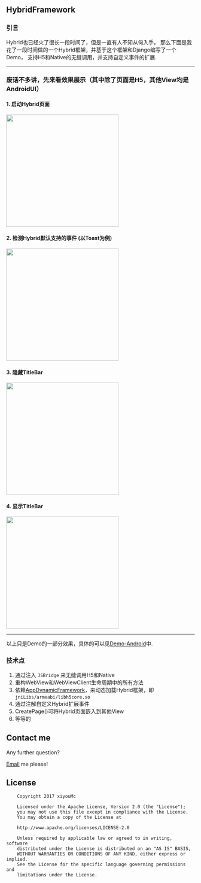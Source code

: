 ## HybridFramework

### 引言

Hybrid也已经火了很长一段时间了，但是一直有人不知从何入手。
那么下面是我花了一段时间做的一个Hybrid框架，并基于这个框架和Django编写了一个Demo，
支持H5和Native的无缝调用，并支持自定义事件的扩展.

----

### 废话不多讲，先来看效果展示（其中除了页面是H5，其他View均是AndroidUI）


#### 1. 启动Hybrid页面

<img src=https://github.com/xiyouMc/HybridFramework/blob/master/img/start_hybrid.gif width=300px>
<br>

#### 2. 检测Hybrid默认支持的事件 (以Toast为例)

<img src=https://github.com/xiyouMc/HybridFramework/blob/master/img/checkjsapi.gif width=300px>
<br>

#### 3.  隐藏TitleBar 

<img src=https://github.com/xiyouMc/HybridFramework/blob/master/img/hide_title.gif width=300px>
<br>

#### 4.  显示TitleBar 

<img src=https://github.com/xiyouMc/HybridFramework/blob/master/img/show_title.gif width=300px>
<br>

-----

以上只是Demo的一部分效果，具体的可以见[Demo-Android](https://github.com/xiyouMc/HybridFramework/tree/master/demo_android)中.

### 技术点
1. 通过注入 `JSBridge` 来无缝调用H5和Native
2. 重构WebView和WebViewClient生命周期中的所有方法
3. 依赖[AppDynamicFramework](https://github.com/xiyouMc/AppDynamicFramework)，来动态加载Hybrid框架，即 `jniLibs/armeabi/libh5core.so`
4. 通过注解自定义Hybrid扩展事件
5. CreatePage()可将Hybrid页面嵌入到其他View
6. 等等的


## Contact me

Any further question?

[Email](mailto:tmac694449212@gmail.com) me please!

## License

        Copyright 2017 xiyouMc

        Licensed under the Apache License, Version 2.0 (the "License");
        you may not use this file except in compliance with the License.
        You may obtain a copy of the License at

        http://www.apache.org/licenses/LICENSE-2.0

        Unless required by applicable law or agreed to in writing, software
        distributed under the License is distributed on an "AS IS" BASIS,
        WITHOUT WARRANTIES OR CONDITIONS OF ANY KIND, either express or implied.
        See the License for the specific language governing permissions and
        limitations under the License.